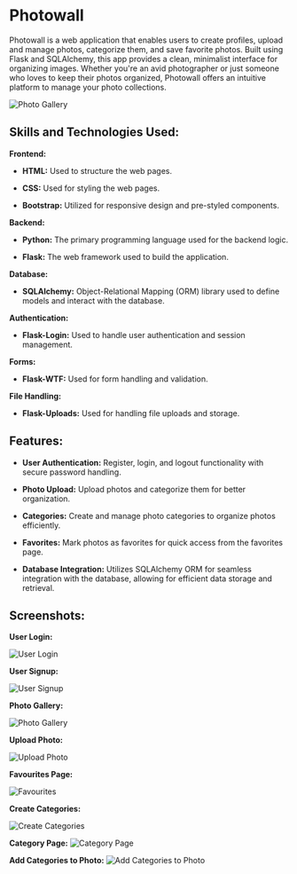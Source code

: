 # Photowall

Photowall is a web application that enables users to create profiles, upload and manage photos, categorize them, and save favorite photos. Built using Flask and SQLAlchemy, this app provides a clean, minimalist interface for organizing images. Whether you're an avid photographer or just someone who loves to keep their photos organized, Photowall offers an intuitive platform to manage your photo collections.

![Photo Gallery](https://github.com/yuktirapartiwar/Photowall/blob/main/app/static/Screenshots/Homepage.png)

## Skills and Technologies Used: 
**Frontend:**

  - **HTML:** Used to structure the web pages.
  
  - **CSS:** Used for styling the web pages.
  
  - **Bootstrap:** Utilized for responsive design and pre-styled components.

**Backend:**
 
  - **Python:** The primary programming language used for the backend logic.
   
  - **Flask:** The web framework used to build the application.

**Database:**
   		
  - **SQLAlchemy:** Object-Relational Mapping (ORM) library used to define models and interact with the database.

**Authentication:**
	
  - **Flask-Login:** Used to handle user authentication and session management.

**Forms:**
  
  - **Flask-WTF:** Used for form handling and validation.

**File Handling:**
	
  - **Flask-Uploads:** Used for handling file uploads and storage.

## Features: 

- **User Authentication:** Register, login, and logout functionality with secure password handling.

- **Photo Upload:** Upload photos and categorize them for better organization.

- **Categories:** Create and manage photo categories to organize photos efficiently.

- **Favorites:** Mark photos as favorites for quick access from the favorites page.

- **Database Integration:** Utilizes SQLAlchemy ORM for seamless integration with the database, allowing for efficient data storage and retrieval.

## Screenshots:
	
 **User Login:**
 
 ![User Login](https://github.com/yuktirapartiwar/Photowall/blob/main/app/static/Screenshots/Login_Page.png)

 
 **User Signup:**
 
 ![User Signup](https://github.com/yuktirapartiwar/Photowall/blob/main/app/static/Screenshots/Register_Page.png)

 
 **Photo Gallery:**
 
 ![Photo Gallery](https://github.com/yuktirapartiwar/Photowall/blob/main/app/static/Screenshots/Homepage.png)

 
 **Upload Photo:**
 
 ![Upload Photo](https://github.com/yuktirapartiwar/Photowall/blob/main/app/static/Screenshots/Upload_Photo_Page.png)

 
 **Favourites Page:**
 
 ![Favourites](https://github.com/yuktirapartiwar/Photowall/blob/main/app/static/Screenshots/Favorite_Page.png)

 
 **Create Categories:**
 
 ![Create Categories](https://github.com/yuktirapartiwar/Photowall/blob/main/app/static/Screenshots/Create_Category_Page.png)
 
 **Category Page:**
 ![Category Page](https://github.com/yuktirapartiwar/Photowall/blob/main/app/static/Screenshots/Category_Page.png)
 
 **Add Categories to Photo:**
 ![Add Categories to Photo](https://github.com/yuktirapartiwar/Photowall/blob/main/app/static/Screenshots/Add_Categories_To_Photo_Page.png)
